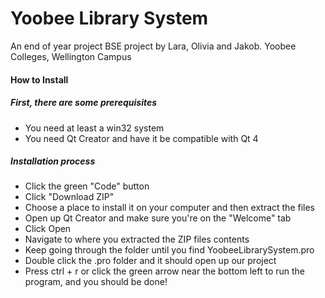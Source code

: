 # Yoobee Library System
An end of year project BSE project by Lara, Olivia and Jakob.
Yoobee Colleges, Wellington Campus

#### How to Install
##### First, there are some prerequisites
- You need at least a win32 system
- You need Qt Creator and have it be compatible with Qt 4

##### Installation process
- Click the green "Code" button
- Click "Download ZIP"
- Choose a place to install it on your computer and then extract the files
- Open up Qt Creator and make sure you're on the "Welcome" tab
- Click Open
- Navigate to where you extracted the ZIP files contents
- Keep going through the folder until you find YoobeeLibrarySystem.pro
- Double click the .pro folder and it should open up our project
- Press ctrl + r or click the green arrow near the bottom left to run the program, and you should be done!

